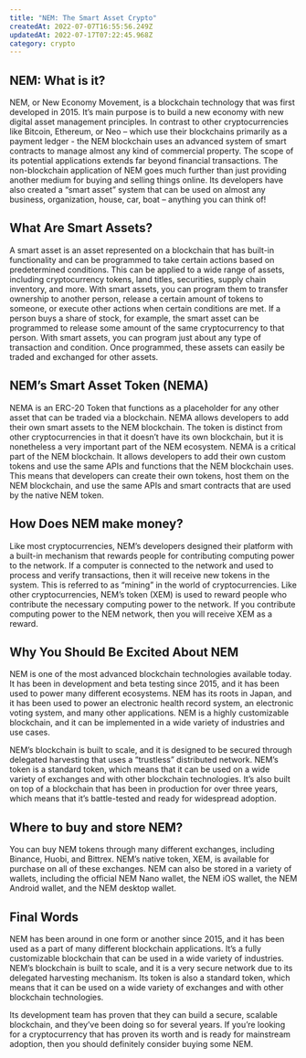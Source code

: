```yaml
---
title: "NEM: The Smart Asset Crypto"
createdAt: 2022-07-07T16:55:56.249Z
updatedAt: 2022-07-17T07:22:45.968Z
category: crypto
---
```


## NEM: What is it?

NEM, or New Economy Movement, is a blockchain technology that was first developed in 2015. It’s main purpose is to build a new economy with new digital asset management principles. In contrast to other cryptocurrencies like Bitcoin, Ethereum, or Neo – which use their blockchains primarily as a payment ledger - the NEM blockchain uses an advanced system of smart contracts to manage almost any kind of commercial property. The scope of its potential applications extends far beyond financial transactions. The non-blockchain application of NEM goes much further than just providing another medium for buying and selling things online. Its developers have also created a “smart asset” system that can be used on almost any business, organization, house, car, boat – anything you can think of!

## What Are Smart Assets?

A smart asset is an asset represented on a blockchain that has built-in functionality and can be programmed to take certain actions based on predetermined conditions. This can be applied to a wide range of assets, including cryptocurrency tokens, land titles, securities, supply chain inventory, and more. With smart assets, you can program them to transfer ownership to another person, release a certain amount of tokens to someone, or execute other actions when certain conditions are met. If a person buys a share of stock, for example, the smart asset can be programmed to release some amount of the same cryptocurrency to that person. With smart assets, you can program just about any type of transaction and condition. Once programmed, these assets can easily be traded and exchanged for other assets.

## NEM’s Smart Asset Token (NEMA)

NEMA is an ERC-20 Token that functions as a placeholder for any other asset that can be traded via a blockchain. NEMA allows developers to add their own smart assets to the NEM blockchain. The token is distinct from other cryptocurrencies in that it doesn’t have its own blockchain, but it is nonetheless a very important part of the NEM ecosystem. NEMA is a critical part of the NEM blockchain. It allows developers to add their own custom tokens and use the same APIs and functions that the NEM blockchain uses. This means that developers can create their own tokens, host them on the NEM blockchain, and use the same APIs and smart contracts that are used by the native NEM token.

## How Does NEM make money?

Like most cryptocurrencies, NEM’s developers designed their platform with a built-in mechanism that rewards people for contributing computing power to the network. If a computer is connected to the network and used to process and verify transactions, then it will receive new tokens in the system. This is referred to as “mining” in the world of cryptocurrencies. Like other cryptocurrencies, NEM’s token (XEM) is used to reward people who contribute the necessary computing power to the network. If you contribute computing power to the NEM network, then you will receive XEM as a reward. 

## Why You Should Be Excited About NEM

NEM is one of the most advanced blockchain technologies available today. It has been in development and beta testing since 2015, and it has been used to power many different ecosystems. NEM has its roots in Japan, and it has been used to power an electronic health record system, an electronic voting system, and many other applications. NEM is a highly customizable blockchain, and it can be implemented in a wide variety of industries and use cases.

NEM’s blockchain is built to scale, and it is designed to be secured through delegated harvesting that uses a “trustless” distributed network. NEM’s token is a standard token, which means that it can be used on a wide variety of exchanges and with other blockchain technologies. It’s also built on top of a blockchain that has been in production for over three years, which means that it’s battle-tested and ready for widespread adoption.

## Where to buy and store NEM?

You can buy NEM tokens through many different exchanges, including Binance, Huobi, and Bittrex. NEM’s native token, XEM, is available for purchase on all of these exchanges. NEM can also be stored in a variety of wallets, including the official NEM Nano wallet, the NEM iOS wallet, the NEM Android wallet, and the NEM desktop wallet.

## Final Words

NEM has been around in one form or another since 2015, and it has been used as a part of many different blockchain applications. It’s a fully customizable blockchain that can be used in a wide variety of industries. NEM’s blockchain is built to scale, and it is a very secure network due to its delegated harvesting mechanism. Its token is also a standard token, which means that it can be used on a wide variety of exchanges and with other blockchain technologies.

Its development team has proven that they can build a secure, scalable blockchain, and they’ve been doing so for several years. If you’re looking for a cryptocurrency that has proven its worth and is ready for mainstream adoption, then you should definitely consider buying some NEM.
